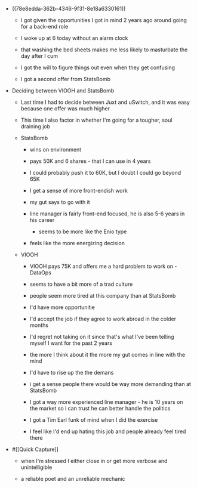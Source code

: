 - ((78e8edda-362b-4346-9f31-8e18a6330161))
	 - I got given the opportunities I got in mind 2 years ago around going for a back-end role

	 - I woke up at 6 today without an alarm clock

	 - that washing the bed sheets makes me less likely to masturbate the day after I cum

	 - I got the will to figure things out even when they get confusing

	 - I got a second offer from StatsBomb

- Deciding between VIOOH and StatsBomb
	 - Last time I had to decide between Juxt and uSwitch, and it was easy because one offer was much higher

	 - This time I also factor in whether I'm going for a tougher, soul draining job

	 - StatsBomb 
		 - wins on environment

		 - pays 50K and 6 shares - that I can use in 4 years

		 - I could probably push it to 60K, but I doubt I could go beyond 65K

		 - I get a sense of more front-endish work

		 - my gut says to go with it

		 - line manager is fairly front-end focused, he is also 5-6 years in his career
			 - seems to be more like the Enio type

		 - feels like the more energizing decision

	 - VIOOH 
		 - VIOOH pays 75K and offers me a hard problem to work on - DataOps

		 - seems to have a bit more of a trad culture

		 - people seem more tired at this company than at StatsBomb

		 - I'd have more opportunitie

		 - I'd accept the job if they agree to work abroad in the colder months 

		 - I'd regret not taking on it since that's what I've been telling myself I want for the past 2 years

		 - the more I think about it the more my gut comes in line with the mind

		 - I'd have to rise up the the demans

		 - i get a sense people there would be way more demanding than at StatsBomb

		 - I got a way more experienced line manager - he is 10 years on the market so i can trust he can better handle the politics

		 - I got a Tim Earl funk of mind when I did the exercise

		 - I feel like I'd end up hating this job and people already feel tired there

- #[[Quick Capture]]
	 - when I'm stressed I either close in or get more verbose and unintelligible 

	 - a reliable poet and an unreliable mechanic 
